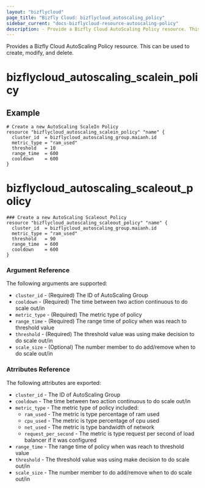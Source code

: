 ```yaml
---
layout: "bizflycloud"
page_title: "Bizfly Cloud: bizflycloud_autoscaling_policy"
sidebar_current: "docs-bizflycloud-resource-autoscaling-policy"
description: - Provide a Bizfly Cloud AutoScaling Policy resource. This can be used to create, modify, and delete.
---
```


Provides a Bizfly Cloud AutoScaling Policy resource. This can be used to create, modify, and delete.

# bizflycloud\_autoscaling\_scalein\_policy

## Example
```hcl
# Create a new AutoScaling ScaleIn Policy
resource "bizflycloud_autoscaling_scalein_policy" "name" {
  cluster_id  = bizflycloud_autoscaling_group.maianh.id
  metric_type = "ram_used"
  threshold   = 10
  range_time  = 600
  cooldown    = 600
}

```

# bizflycloud\_autoscaling\_scaleout\_policy

```hcl
### Create a new AutoScaling Scaleout Policy
resource "bizflycloud_autoscaling_scaleout_policy" "name" {
  cluster_id  = bizflycloud_autoscaling_group.maianh.id
  metric_type = "ram_used"
  threshold   = 90
  range_time  = 600
  cooldown    = 600
}
```

### Argument Reference

The following arguments are supported:
* `cluster_id` - (Required) The ID of AutoScaling Group
* `cooldown` - (Required) The time between two action continuous to do scale out/in
* `metric_type` - (Required) The metric type of policy
* `range_time` - (Required) The range time of policy when was reach to threshold value
* `threshold` - (Required) The threshold value was using make decision to do scale out/in
* `scale_size` - (Optional) The number member to do add/remove when to do scale out/in

### Atrributes Reference

The following attributes are exported:

* `cluster_id` - The ID of AutoScaling Group
* `cooldown` - The time between two action continuous to do scale out/in
* `metric_type` - The metric type of policy included:
    - `ram_used` - The metric is type percentage of ram used
    - `cpu_used` - The metric is type percentage of cpu used
    - `net_used` - The metric is type bandwidth of network
    - `request_per_second` - The metric is type request per second of load balancer if it was configured
* `range_time` - The range time of policy when was reach to threshold value
* `threshold` - The threshold value was using make decision to do scale out/in
* `scale_size` - The number member to do add/remove when to do scale out/in
